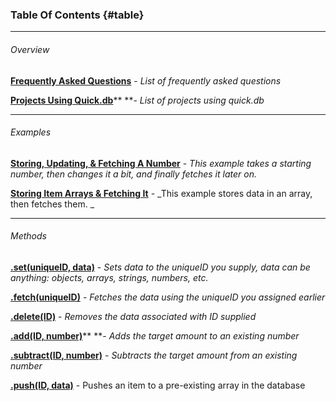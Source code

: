 ### Table Of Contents {#table}

---

###### Overview

[**Frequently Asked Questions**](/frequently-asked-questions.md) - _List of frequently asked questions_

[**Projects Using Quick.db**](/projects-using-quickdb.md)** **- _List of projects using quick.db_

---

###### Examples

[**Storing, Updating, & Fetching A Number**](/examples/storing-updating-and-fetching-a-number.md) - _This example takes a starting number, then changes it a bit, and finally fetches it later on._

[**Storing Item Arrays & Fetching It**](/examples/storing-and-fetching-objects.md) - _This example stores data in an array, then fetches them. _

---

###### Methods

[**.set\(uniqueID, data\)**](/methods.md) - _Sets data to the uniqueID you supply, data can be anything: objects, arrays, strings, numbers, etc._

[**.fetch\(uniqueID\)**](/fetchid.md) - _Fetches the data using the uniqueID you assigned earlier_

[**.delete\(ID\)**](/deleteid.md) - _Removes the data associated with ID supplied_

[**.add\(ID, number\)**](/addid-number.md)** **- _Adds the target amount to an existing number_

[**.subtract\(ID, number\)**](/subtractid-number.md) - _Subtracts the target amount from an existing number_

[**.push\(ID, data\)**](/pushid-data.md) - Pushes an item to a pre-existing array in the database

